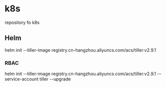 # k8s
repository fo k8s

## Helm
helm init --tiller-image registry.cn-hangzhou.aliyuncs.com/acs/tiller:v2.9.1

### RBAC

helm init --tiller-image registry.cn-hangzhou.aliyuncs.com/acs/tiller:v2.9.1 --service-account tiller --upgrade
